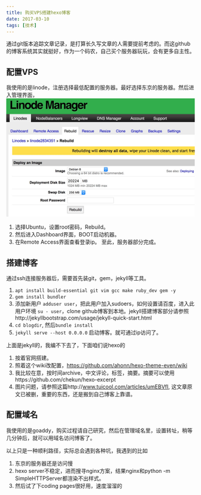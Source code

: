 ```yaml
---
title: 购买VPS搭建hexo博客
date: 2017-03-10
tags: [技术]
---
```


通过git版本追踪文章记录，是打算长久写文章的人需要提前考虑的。而这github的博客系统其实就挺好，作为一个码农，自己买个服务器玩玩，会有更多自主性。

## 配置VPS
我使用的是linode，注册选择最低配置的服务器。最好选择东京的服务器。然后进入管理界面，
![linode](https://github.com/dybwall1234/files/raw/master/linode.png)
1. 选择Ubuntu，设置root密码，Rebuild。
2. 然后进入Dashboard界面，BOOT启动机器。
3. 在Remote Access界面查看登录ip。
至此，服务器部分完成。
## 搭建博客
通过ssh连接服务器后，需要首先装git，gem，jekyll等工具。
1. `apt install build-essential git vim gcc make ruby_dev gem -y`
2. `gem install bundler`
3. 添加新用户 `adduser user`，把此用户加入sudoers，如何设置请百度，进入此用户环境 `su - user`，clone github博客到本地。jekyll搭建博客部分请参照http://jekyllbootstrap.com/usage/jekyll-quick-start.html
5. `cd blogdir`, 然后`bundle install`
6. `jekyll serve --host 0.0.0.0` 启动博客。就可通过ip访问了。  

上面是jekyll的，我编不下去了，下面咱们说hexo的
1. 按着官网搭建。
2. 照着这个wiki改配置，https://github.com/ahonn/hexo-theme-even/wiki
3. 我比较在意，按时间archive，中文评论，标签，摘要。摘要可以使用https://github.com/chekun/hexo-excerpt
4. 图片问题，请参照这篇http://www.tuicool.com/articles/umEBVfI, 这文章原文已被删，重要的东西，还是搬到自己博客上靠谱。
## 配置域名
我使用的是goaddy，购买过程请自己研究，然后在管理域名里，设置转址，稍等几分钟后，就可以用域名访问博客了。

以上只是一种顺利路径，实际总会遇到各种坑，我遇到的比如
1. 东京的服务器还是访问慢
2. hexo server不稳定，进而搜寻nginx方案，结果nginx和python -m SimpleHTTPServer都渲染不出样式。
3. 然后试了下coding pages很好用，速度溜溜的



